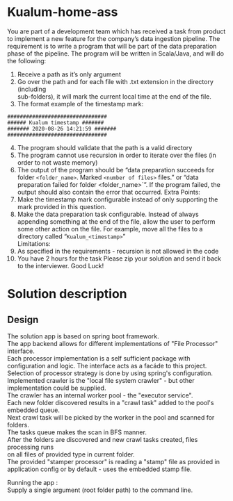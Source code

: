 # Kualum-home-ass  
You are part of a development team which has received a task from product  
to implement a new feature for the company’s data
ingestion pipeline.
The requirement is to write a program that will be part of the data preparation phase of the
pipeline.
The program will be written in Scala/Java, and will do the following:
1. Receive a path as it’s only argument  
2. Go over the path and for each file with .txt extension in the directory (including  
sub-folders), it will mark the current local time at the end of the file.  
3. The format example of the timestamp mark:  
```
################################
###### Kualum timestamp #######
####### 2020-08-26 14:21:59 #######
################################
```

4. The program should validate that the path is a valid directory
5. The program cannot use recursion in order to iterate over the files (in order to not waste
memory)
6. The output of the program should be “data preparation succeeds for folder
`<folder_name>`. Marked `<number of files>` files.” or “data preparation failed for folder
<folder_name>`”. If the program failed, the output should also contain the error that
occurred.
Extra Points:
1. Make the timestamp mark configurable instead of only supporting the mark provided in
this question.
2. Make the data preparation task configurable. Instead of always appending something at
the end of the file, allow the user to perform some other action on the file. For example,
move all the files to a directory called “`Kualum_<timestamp>`”  
Limitations:  
1. As specified in the requirements - recursion is not allowed in the code
2. You have 2 hours for the task
Please zip your solution and send it back to the interviewer.
Good Luck!


# Solution description  
## Design  
The solution app is based on spring boot framework.  
The app backend allows for different implementations of "File Processor" interface.  
Each processor implementation is a self sufficient package with configuration and logic. The interface acts as a facáde to this project.  
Selection of processor strategy is done by using spring's configuration.  
Implemented crawler is the "local file system crawler" - but other implementation could be supplied.  
The crawler has an internal worker pool - the "executor service".  
Each new folder discovered results in a "crawl task" added to the pool's embedded queue.  
Next crawl task will be picked by the worker in the pool and scanned for folders.  
The tasks queue makes the scan in BFS manner.  
After the folders are discovered and new crawl tasks created, files processing runs  
on all files of provided type in current folder.  
The provided "stamper processor" is reading a "stamp" file
  as provided in application config or by default - uses the embedded stamp file.

Running the app :  
Supply a single argument (root folder path) to the command line.

